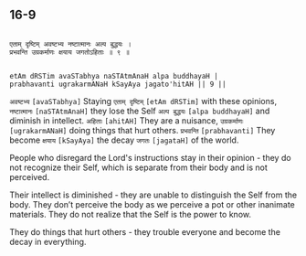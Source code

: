 ## 16-9


```shloka-sa

एताम् दृष्टिम् अवष्टभ्य नष्टात्मानः अल्प बुद्धयः ।
प्रभवन्ति उग्रकर्माणः क्षयाय जगतोऽहिताः ॥ ९ ॥

```
```shloka-sa-hk

etAm dRSTim avaSTabhya naSTAtmAnaH alpa buddhayaH |
prabhavanti ugrakarmANaH kSayAya jagato'hitAH || 9 ||

```
`अवष्टभ्य` `[avaSTabhya]` Staying `एताम् दृष्टिम्` `[etAm dRSTim]` with these opinions, `नष्टात्मानः` `[naSTAtmAnaH]` they lose the Self `अल्प बुद्धयः` `[alpa buddhayaH]` and diminish in intellect. `अहिताः` `[ahitAH]` They are a nuisance, `उग्रकर्माणः` `[ugrakarmANaH]` doing things that hurt others. `प्रभवन्ति` `[prabhavanti]` They become `क्षयाय` `[kSayAya]` the decay `जगतः` `[jagataH]` of the world.

People who disregard the Lord's instructions stay in their opinion - they do not recognize their Self, which is separate from their body and is not perceived. 

Their intellect is diminished - they are unable to distinguish the Self from the body. They don’t perceive the body as we perceive a pot or other inanimate materials. They do not realize that the Self is the power to know.

They do things that hurt others - they trouble everyone and become the decay in everything.


